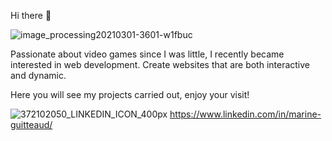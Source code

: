 Hi there 👋

![image_processing20210301-3601-w1fbuc](https://github.com/MarineGTD/MarineGTD/assets/112564039/186b0dc8-4091-4a73-bcb9-fa0443edfa5f)




Passionate about video games since I was little,
I recently became interested in web development.
Create websites that are both interactive and dynamic.

Here you will see my projects carried out, enjoy your visit!



![372102050_LINKEDIN_ICON_400px](https://github.com/MarineGTD/MarineGTD/assets/112564039/f2433f37-abaa-4fd3-b4e4-39440567d194) https://www.linkedin.com/in/marine-guitteaud/
